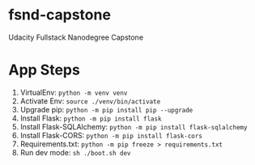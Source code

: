 # fsnd-capstone

Udacity Fullstack Nanodegree Capstone

# App Steps

1. VirtualEnv: `python -m venv venv`
2. Activate Env: `source ./venv/bin/activate`
3. Upgrade pip: `python -m pip install pip --upgrade`
4. Install Flask: `python -m pip install flask`
5. Install Flask-SQLAlchemy: `python -m pip install flask-sqlalchemy`
6. Install Flask-CORS: `python -m pip install flask-cors`
7. Requirements.txt: `python -m pip freeze > requirements.txt`
8. Run dev mode: `sh ./boot.sh dev`
